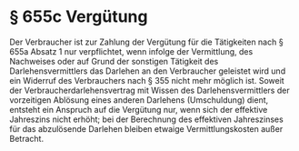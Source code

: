 # § 655c Vergütung
Der Verbraucher ist zur Zahlung der Vergütung für die Tätigkeiten nach § 655a Absatz 1 nur verpflichtet, wenn infolge der Vermittlung, des Nachweises oder auf Grund der sonstigen Tätigkeit des Darlehensvermittlers das Darlehen an den Verbraucher geleistet wird und ein Widerruf des Verbrauchers nach § 355 nicht mehr möglich ist. Soweit der Verbraucherdarlehensvertrag mit Wissen des Darlehensvermittlers der vorzeitigen Ablösung eines anderen Darlehens (Umschuldung) dient, entsteht ein Anspruch auf die Vergütung nur, wenn sich der effektive Jahreszins nicht erhöht; bei der Berechnung des effektiven Jahreszinses für das abzulösende Darlehen bleiben etwaige Vermittlungskosten außer Betracht.